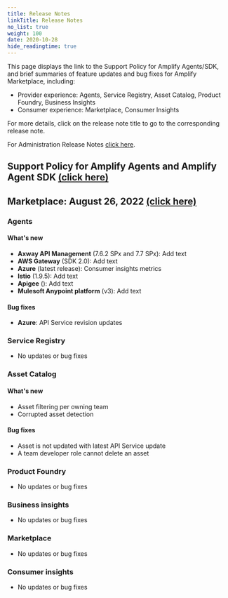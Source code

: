 ```yaml
---
title: Release Notes
linkTitle: Release Notes
no_list: true
weight: 100
date: 2020-10-28
hide_readingtime: true
---
```


This page displays the link to the Support Policy for Amplify Agents/SDK, and brief summaries of feature updates and bug fixes for Amplify Marketplace, including: 

* Provider experience: Agents, Service Registry, Asset Catalog, Product Foundry, Business Insights
* Consumer experience: Marketplace, Consumer Insights

For more details, click on the release note title to go to the corresponding release note.

For Administration Release Notes [click here](https://docs.axway.com/bundle/platform-management/page/docs/release_notes/index.html).

## Support Policy for Amplify Agents and Amplify Agent SDK [(click here)](/docs/amplify_relnotes/agent_agentsdk_support_policy/)

## Marketplace: August 26, 2022 [(click here)](/docs/amplify_relnotes/20220826_marketplace/)

### Agents

#### What's new

* **Axway API Management** (7.6.2 SPx and 7.7 SPx): Add text
* **AWS Gateway** (SDK 2.0): Add text
* **Azure** (latest release): Consumer insights metrics
* **Istio** (1.9.5): Add text
* **Apigee** (): Add text
* **Mulesoft Anypoint platform** (v3): Add text

#### Bug fixes

* **Azure**: API Service revision updates

### Service Registry

* No updates or bug fixes

### Asset Catalog

#### What's new

* Asset filtering per owning team
* Corrupted asset detection 

#### Bug fixes

* Asset is not updated with latest API Service update
* A team developer role cannot delete an asset

### Product Foundry

* No updates or bug fixes

### Business insights

* No updates or bug fixes

### Marketplace

* No updates or bug fixes

### Consumer insights

* No updates or bug fixes